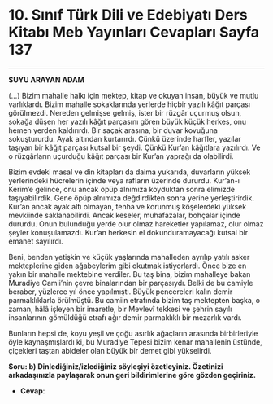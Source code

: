 # 10. Sınıf Türk Dili ve Edebiyatı Ders Kitabı Meb Yayınları Cevapları Sayfa 137

---

**SUYU ARAYAN ADAM**

(…) Bizim mahalle halkı için mektep, kitap ve okuyan insan, büyük ve mutlu varlıklardı. Bizim mahalle sokaklarında yerlerde hiçbir yazılı kâğıt parçası görülmezdi. Nereden gelmişse gelmiş, ister bir rüzgâr uçurmuş olsun, sokağa düşen her yazılı kâğıt parçasını gören büyük küçük herkes, onu hemen yerden kaldırırdı. Bir saçak arasına, bir duvar kovuğuna sokuştururdu. Ayak altından kurtarırdı. Çünkü üzerinde harfler, yazılar taşıyan bir kâğıt parçası kutsal bir şeydi. Çünkü Kur’an kâğıtlara yazılırdı. Ve o rüzgârların uçurduğu kâğıt parçası bir Kur’an yaprağı da olabilirdi.

 Bizim evdeki masal ve din kitapları da daima yukarıda, duvarların yüksek yerlerindeki hücrelerin içinde veya rafların üzerinde dururdu. Kur’an-ı Kerim’e gelince, onu ancak öpüp alnımıza koyduktan sonra elimizde taşıyabilirdik. Gene öpüp alnımıza değdirdikten sonra yerine yerleştirirdik. Kur’an ancak ayak altı olmayan, tenha ve korunmuş köşelerdeki yüksek mevkiinde saklanabilirdi. Ancak keseler, muhafazalar, bohçalar içinde dururdu. Onun bulunduğu yerde olur olmaz hareketler yapılamaz, olur olmaz şeyler konuşulamazdı. Kur’an herkesin el dokunduramayacağı kutsal bir emanet sayılırdı.

 Beni, benden yetişkin ve küçük yaşlarında mahalleden ayrılıp yatılı asker mekteplerine giden ağabeylerim gibi okutmak istiyorlardı. Önce bize en yakın bir mahalle mektebine verdiler. Bu taş bina, bizim mahalleye bakan Muradiye Camii’nin çevre binalarından bir parçasıydı. Belki de bu camiyle beraber, yüzlerce yıl önce yapılmıştı. Büyük pencereleri kalın demir parmaklıklarla örülmüştü. Bu camiin etrafında bizim taş mektepten başka, o zaman, hâlâ işleyen bir imaretle, bir Mevlevî tekkesi ve şehrin sayılı insanlarının gömüldüğü etrafı ağır demir parmaklıklı bir mezarlık vardı.

 Bunların hepsi de, koyu yeşil ve çoğu asırlık ağaçların arasında birbirleriyle öyle kaynaşmışlardı ki, bu Muradiye Tepesi bizim kenar mahallenin üstünde, çiçekleri taştan abideler olan büyük bir demet gibi yükselirdi.

**Soru: b) Dinlediğiniz/izlediğiniz söyleşiyi özetleyiniz. Özetinizi arkadaşınızla paylaşarak onun geri bildirimlerine göre gözden geçiriniz.**

-   **Cevap**: